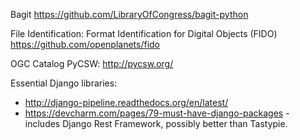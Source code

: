 Bagit
https://github.com/LibraryOfCongress/bagit-python

File Identification:
Format Identification for Digital Objects (FIDO)
 https://github.com/openplanets/fido

OGC Catalog
PyCSW: http://pycsw.org/

Essential Django libraries:
* http://django-pipeline.readthedocs.org/en/latest/
* https://devcharm.com/pages/79-must-have-django-packages - includes Django Rest Framework, possibly better than Tastypie.